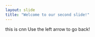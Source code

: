 ```yaml
---
layout: slide
title: "Welcome to our second slide!"
---
```

this is cnn
Use the left arrow to go back!
